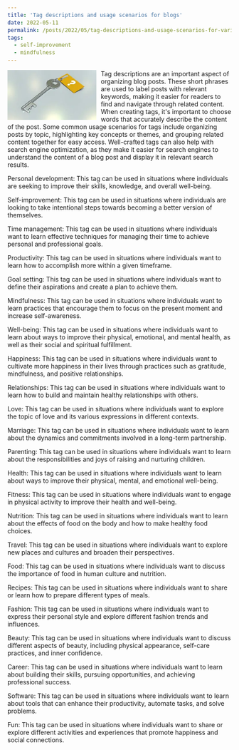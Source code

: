 ```yaml
---
title: 'Tag descriptions and usage scenarios for blogs'
date: 2022-05-11
permalink: /posts/2022/05/tag-descriptions-and-usage-scenarios-for-various-topics/
tags:
  - self-improvement
  - mindfulness
---
```


<img width="200" alt="key" src="/images/posts/tag-descriptions-and-usage-scenarios-for-various-topics.webp" style="float: left; margin-right: 10px;" /> Tag descriptions are an important aspect of organizing blog posts. These short phrases are used to label posts with relevant keywords, making it easier for readers to find and navigate through related content. When creating tags, it's important to choose words that accurately describe the content of the post. Some common usage scenarios for tags include organizing posts by topic, highlighting key concepts or themes, and grouping related content together for easy access. Well-crafted tags can also help with search engine optimization, as they make it easier for search engines to understand the content of a blog post and display it in relevant search results.

Personal development: This tag can be used in situations where individuals are seeking to improve their skills, knowledge, and overall well-being.

Self-improvement: This tag can be used in situations where individuals are looking to take intentional steps towards becoming a better version of themselves.

Time management: This tag can be used in situations where individuals want to learn effective techniques for managing their time to achieve personal and professional goals.

Productivity: This tag can be used in situations where individuals want to learn how to accomplish more within a given timeframe.

Goal setting: This tag can be used in situations where individuals want to define their aspirations and create a plan to achieve them.

Mindfulness: This tag can be used in situations where individuals want to learn practices that encourage them to focus on the present moment and increase self-awareness.

Well-being: This tag can be used in situations where individuals want to learn about ways to improve their physical, emotional, and mental health, as well as their social and spiritual fulfillment.

Happiness: This tag can be used in situations where individuals want to cultivate more happiness in their lives through practices such as gratitude, mindfulness, and positive relationships.

Relationships: This tag can be used in situations where individuals want to learn how to build and maintain healthy relationships with others.

Love: This tag can be used in situations where individuals want to explore the topic of love and its various expressions in different contexts.

Marriage: This tag can be used in situations where individuals want to learn about the dynamics and commitments involved in a long-term partnership.

Parenting: This tag can be used in situations where individuals want to learn about the responsibilities and joys of raising and nurturing children.

Health: This tag can be used in situations where individuals want to learn about ways to improve their physical, mental, and emotional well-being.

Fitness: This tag can be used in situations where individuals want to engage in physical activity to improve their health and well-being.

Nutrition: This tag can be used in situations where individuals want to learn about the effects of food on the body and how to make healthy food choices.

Travel: This tag can be used in situations where individuals want to explore new places and cultures and broaden their perspectives.

Food: This tag can be used in situations where individuals want to discuss the importance of food in human culture and nutrition.

Recipes: This tag can be used in situations where individuals want to share or learn how to prepare different types of meals.

Fashion: This tag can be used in situations where individuals want to express their personal style and explore different fashion trends and influences.

Beauty: This tag can be used in situations where individuals want to discuss different aspects of beauty, including physical appearance, self-care practices, and inner confidence.

Career: This tag can be used in situations where individuals want to learn about building their skills, pursuing opportunities, and achieving professional success.

Software: This tag can be used in situations where individuals want to learn about tools that can enhance their productivity, automate tasks, and solve problems.

Fun: This tag can be used in situations where individuals want to share or explore different activities and experiences that promote happiness and social connections.
